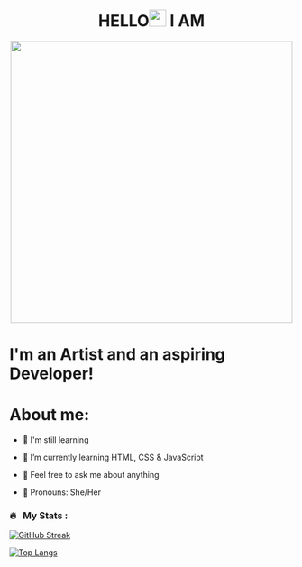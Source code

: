 <div id="header" align="center">
  <h1>HELLO<img src="https://media.giphy.com/media/hvRJCLFzcasrR4ia7z/giphy.gif" width="30"> I AM</h1>
  <img src="https://github.com/divavocado/divavocado/blob/669a50c2c5cb80c07b3bb720e9a08655409344bf/chrome-night%20(1)-min.gif" width="500"/>
</div>

# I'm an Artist and an aspiring Developer!

# About me:
- 💪 I'm still learning
- 🌱 I’m currently learning HTML, CSS & JavaScript 
- 💭 Feel free to ask me about anything 

- 👩 Pronouns: She/Her


### 🔥 &nbsp; My Stats :
[![GitHub Streak](http://github-readme-streak-stats.herokuapp.com?user=divavocado&theme=dark&background=000000)](https://git.io/streak-stats)

[![Top Langs](https://github-readme-stats.vercel.app/api/top-langs/?username=divavocado&layout=compact&theme=vision-friendly-dark)](https://github.com/anuraghazra/github-readme-stats)






